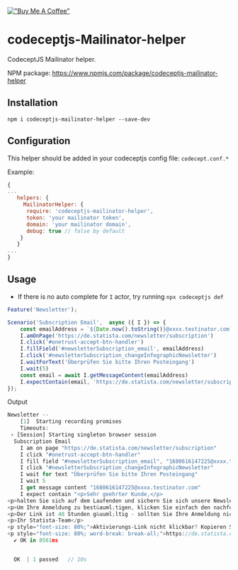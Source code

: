 [!["Buy Me A Coffee"](https://www.buymeacoffee.com/assets/img/custom_images/orange_img.png)](https://www.buymeacoffee.com/peternguyew)

# codeceptjs-Mailinator-helper

CodeceptJS Mailinator helper.

NPM package: <https://www.npmjs.com/package/codeceptjs-mailinator-helper>

## Installation

`npm i codeceptjs-mailinator-helper --save-dev`

## Configuration

This helper should be added in your codeceptjs config file: `codecept.conf.*`

Example:

```javascript
{
...
   helpers: {
     MailinatorHelper: {
      require: 'codeceptjs-mailinator-helper',
      token: 'your mailinator token',
      domain: 'your mailinator domain',
      debug: true // false by default
    }
   }
...
}
```

## Usage
- If there is no auto complete for `I` actor, try running `npx codeceptjs def`

```javascript
Feature('Newsletter');

Scenario('Subscription Email',  async ({ I }) => {
    const emailAddress = `${Date.now().toString()}@xxxx.testinator.com`
    I.amOnPage('https://de.statista.com/newsletter/subscription')
    I.click('#onetrust-accept-btn-handler')
    I.fillField('#newsletterSubscription_email', emailAddress)
    I.click('#newsletterSubscription_changeInfographicNewsletter')
    I.waitForText('Überprüfen Sie bitte Ihren Posteingang')
    I.wait(5)
    const email = await I.getMessageContent(emailAddress)
    I.expectContain(email, 'https://de.statista.com/newsletter/subscription-check/')
});
```

Output

```javascript
Newsletter --
    [1]  Starting recording promises
    Timeouts: 
 › [Session] Starting singleton browser session
  Subscription Email
    I am on page "https://de.statista.com/newsletter/subscription"
    I click "#onetrust-accept-btn-handler"
    I fill field "#newsletterSubscription_email", "1680616147225@xxxx.testinator.com"
    I click "#newsletterSubscription_changeInfographicNewsletter"
    I wait for text "Überprüfen Sie bitte Ihren Posteingang"
    I wait 5
    I get message content "1680616147225@xxxx.testinator.com"
    I expect contain "<p>Sehr geehrter Kunde,</p>
<p>halten Sie sich auf dem Laufenden und sichern Sie sich unsere Newsletter.</p>
<p>Um Ihre Anmeldung zu best&auml;tigen, klicken Sie einfach den nachfolgenden Link: <a href="https://de.statista.com/newsletter/subscription-check/f2a441ea28f0e7447e">Anmeldung best&auml;tigen</a></p>
<p>Der Link ist 48 Stunden g&uuml;ltig - sollten Sie Ihre Anmeldung nicht innerhalb dieser Zeit aktivieren, werden wir Ihre Daten wieder aus unserem System l&ouml;schen.</p>
<p>Ihr Statista-Team</p>
<p style="font-size: 80%;">Aktivierungs-Link nicht klickbar? Kopieren Sie diesen Link in Ihren Browser:</p>
<p style="font-size: 80%; word-break: break-all;">https://de.statista.com/newsletter/subscription-check/038d906a441ea28f0e7447e</p>", "https://de.statista.com/newsletter/subscription-check/"
  ✔ OK in 8561ms


  OK  | 1 passed   // 10s

```
